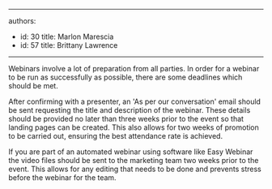 

---
authors:
  - id: 30
    title: Marlon Marescia
  - id: 57
    title: Brittany Lawrence
---




<span class='intro'> <p>Webinars involve a lot of preparation from all parties. In order for a webinar to be run as successfully as possible, there are some deadlines which should be met.&#160;</p> </span>

<p></p><p>After confirming with a presenter, an 'As per our conversation' email should be sent requesting the title and description of the webinar. These details should be provided no later than three weeks prior to the event so that landing pages can be created. This also allows for&#160;two weeks of promotion to be carried out, ensuring the best attendance rate is achieved.&#160;​</p><p>If you are part of an automated webinar using software like Easy Webinar the video files&#160;should be sent to the marketing team two weeks prior to the event.&#160;This allows for any editing that needs to be done and prevents stress before the webinar for the team.​</p>


